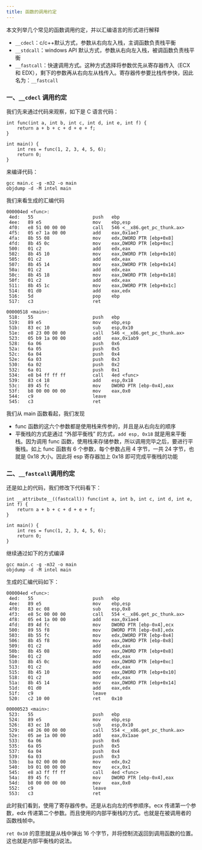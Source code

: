 ```yaml
---
title: 函数的调用约定
---
```


本文列举几个常见的函数调用约定，并以汇编语言的形式进行解释

- `__cdecl`：c/c++默认方式，参数从右向左入栈，主调函数负责栈平衡
- `__stdcall`：windows API 默认方式，参数从右向左入栈，被调函数负责栈平衡
- `__fastcall`：快速调用方式。这种方式选择将参数优先从寄存器传入（ECX 和 EDX），剩下的参数再从右向左从栈传入。寄存器传参要比栈传参快，因此名为：`__fastcall`

### 一、`__cdecl` 调用约定

我们先来通过代码来观察，如下是 C 语言代码：

```
int func(int a, int b, int c, int d, int e, int f) {
    return a + b + c + d + e + f;
}

int main() {
    int res = func(1, 2, 3, 4, 5, 6);
    return 0;
}
```

来编译代码：

```
gcc main.c -g -m32 -o main
objdump -d -M intel main
```

我们来看生成的汇编代码

```
000004ed <func>:
 4ed:	55                   	push   ebp
 4ee:	89 e5                	mov    ebp,esp
 4f0:	e8 51 00 00 00       	call   546 <__x86.get_pc_thunk.ax>
 4f5:	05 e7 1a 00 00       	add    eax,0x1ae7
 4fa:	8b 55 08             	mov    edx,DWORD PTR [ebp+0x8]
 4fd:	8b 45 0c             	mov    eax,DWORD PTR [ebp+0xc]
 500:	01 c2                	add    edx,eax
 502:	8b 45 10             	mov    eax,DWORD PTR [ebp+0x10]
 505:	01 c2                	add    edx,eax
 507:	8b 45 14             	mov    eax,DWORD PTR [ebp+0x14]
 50a:	01 c2                	add    edx,eax
 50c:	8b 45 18             	mov    eax,DWORD PTR [ebp+0x18]
 50f:	01 c2                	add    edx,eax
 511:	8b 45 1c             	mov    eax,DWORD PTR [ebp+0x1c]
 514:	01 d0                	add    eax,edx
 516:	5d                   	pop    ebp
 517:	c3                   	ret    

00000518 <main>:
 518:	55                   	push   ebp
 519:	89 e5                	mov    ebp,esp
 51b:	83 ec 10             	sub    esp,0x10
 51e:	e8 23 00 00 00       	call   546 <__x86.get_pc_thunk.ax>
 523:	05 b9 1a 00 00       	add    eax,0x1ab9
 528:	6a 06                	push   0x6
 52a:	6a 05                	push   0x5
 52c:	6a 04                	push   0x4
 52e:	6a 03                	push   0x3
 530:	6a 02                	push   0x2
 532:	6a 01                	push   0x1
 534:	e8 b4 ff ff ff       	call   4ed <func>
 539:	83 c4 18             	add    esp,0x18
 53c:	89 45 fc             	mov    DWORD PTR [ebp-0x4],eax
 53f:	b8 00 00 00 00       	mov    eax,0x0
 544:	c9                   	leave  
 545:	c3                   	ret    
```

我们从 main 函数看起，我们发现

- func 函数的这六个参数都是使用栈来传参的，并且是从右向左的顺序
- 平衡栈的方式是通过 “外部平衡栈” 的方式，`add esp, 0x18` 就是用来平衡栈。因为调用 func 函数，使用栈来存储参数，所以调用完毕之后，要进行平衡栈。如上 func 函数有 6 个参数，每个参数占用 4 字节，一共 24 字节，也就是 0x18 大小。因此将 esp 寄存器加上 0x18 即可完成平衡栈的功能

### 二、`__fastcall`调用约定

还是如上的代码，我们修改下代码看下：

```
int __attribute__((fastcall)) func(int a, int b, int c, int d, int e, int f) {
    return a + b + c + d + e + f;
}

int main() {
    int res = func(1, 2, 3, 4, 5, 6);
    return 0;
}
```

继续通过如下的方式编译

```
gcc main.c -g -m32 -o main 
objdump -d -M intel main
```

生成的汇编代码如下：

```
000004ed <func>:
 4ed:	55                   	push   ebp
 4ee:	89 e5                	mov    ebp,esp
 4f0:	83 ec 08             	sub    esp,0x8
 4f3:	e8 5c 00 00 00       	call   554 <__x86.get_pc_thunk.ax>
 4f8:	05 e4 1a 00 00       	add    eax,0x1ae4
 4fd:	89 4d fc             	mov    DWORD PTR [ebp-0x4],ecx
 500:	89 55 f8             	mov    DWORD PTR [ebp-0x8],edx
 503:	8b 55 fc             	mov    edx,DWORD PTR [ebp-0x4]
 506:	8b 45 f8             	mov    eax,DWORD PTR [ebp-0x8]
 509:	01 c2                	add    edx,eax
 50b:	8b 45 08             	mov    eax,DWORD PTR [ebp+0x8]
 50e:	01 c2                	add    edx,eax
 510:	8b 45 0c             	mov    eax,DWORD PTR [ebp+0xc]
 513:	01 c2                	add    edx,eax
 515:	8b 45 10             	mov    eax,DWORD PTR [ebp+0x10]
 518:	01 c2                	add    edx,eax
 51a:	8b 45 14             	mov    eax,DWORD PTR [ebp+0x14]
 51d:	01 d0                	add    eax,edx
 51f:	c9                   	leave  
 520:	c2 10 00             	ret    0x10

00000523 <main>:
 523:	55                   	push   ebp
 524:	89 e5                	mov    ebp,esp
 526:	83 ec 10             	sub    esp,0x10
 529:	e8 26 00 00 00       	call   554 <__x86.get_pc_thunk.ax>
 52e:	05 ae 1a 00 00       	add    eax,0x1aae
 533:	6a 06                	push   0x6
 535:	6a 05                	push   0x5
 537:	6a 04                	push   0x4
 539:	6a 03                	push   0x3
 53b:	ba 02 00 00 00       	mov    edx,0x2
 540:	b9 01 00 00 00       	mov    ecx,0x1
 545:	e8 a3 ff ff ff       	call   4ed <func>
 54a:	89 45 fc             	mov    DWORD PTR [ebp-0x4],eax
 54d:	b8 00 00 00 00       	mov    eax,0x0
 552:	c9                   	leave  
 553:	c3                   	ret    
```

此时我们看到，使用了寄存器传参。还是从右向左的传参顺序。ecx 传递第一个参数，edx 传递第二个参数。而且使用的内部平衡栈的方式。也就是在被调用者的函数栈帧中。

`ret 0x10` 的意思就是从栈中弹出 16 个字节，并将控制流返回到调用函数的位置。这也就是内部平衡栈的说法。

